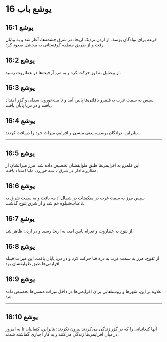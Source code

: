 # یوشع باب 16

## یوشع 16:1

قرعه برای نوادگان یوسف از اردن نزدیک اریحا، در شرق چشمه‌ها، آغاز شد و به بیابان رفت و از طریق منطقه کوهستانی به بیت‌ئیل صعود کرد.

## یوشع 16:2

از بیت‌ئیل به لوز حرکت کرد و به مرز آرخیت‌ها در عطاروت رسید.

## یوشع 16:3

سپس به سمت غرب به قلمرو یافلتی‌ها پایین آمد و تا بیت‌حورون سفلی و گزر امتداد یافت و در دریا پایان یافت.

## یوشع 16:4

بنابراین، نوادگان یوسف، یعنی منسی و افرایم، میراث خود را دریافت کردند.

---

## یوشع 16:5

این قلمرو به افرایمی‌ها طبق طوایفشان تخصیص داده شد: مرز میراثشان از عطاروت‌ادار در شرق تا بیت‌حورون علیا امتداد یافت.

## یوشع 16:6

سپس مرز به سمت غرب در میکمتات در شمال ادامه یافت و به سمت شرق به تاعنات‌شیلوه خم شد و از شرق یَنوح گذشت.

## یوشع 16:7

از یَنوح به عطاروت و نعراه پایین آمد، به اریحا رسید و در اردن ظاهر شد.

## یوشع 16:8

از تَفوح، مرز به سمت غرب به دره قنا حرکت کرد و در دریا پایان یافت. این میراث قبیله افرایمی‌ها طبق طوایفشان بود.

## یوشع 16:9

علاوه بر این، شهرها و روستاهایی برای افرایمی‌ها در داخل میراث منسی‌ها تخصیص داده شد.

---

## یوشع 16:10

آنها کنعانیانی را که در گزر زندگی می‌کردند بیرون نکردند؛ بنابراین، کنعانیان تا به امروز در میان افرایمی‌ها زندگی می‌کنند و به کار اجباری گماشته شدند.

